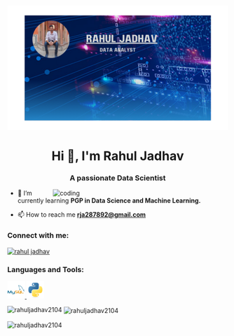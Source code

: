 ![logo](https://github.com/RahulJadhav2104/RahulJadhav2104/blob/main/1.png)
<h1 align="center">Hi 👋, I'm Rahul Jadhav</h1>
<h3 align="center">A passionate Data Scientist</h3> 

<img align= "right" alt ="coding" width="400" src="https://149695847.v2.pressablecdn.com/wp-content/uploads/2019/02/Digital-Marketing-Write-For-Us.gif">


- 🌱 I’m currently learning **PGP in Data Science and Machine Learning.**

- 📫 How to reach me **rja287892@gmail.com**

<h3 align="left">Connect with me:</h3>
<p align="left">
<a href="https://linkedin.com/in/rahul jadhav" target="blank"><img align="center" src="https://raw.githubusercontent.com/rahuldkjain/github-profile-readme-generator/master/src/images/icons/Social/linked-in-alt.svg" alt="rahul jadhav" height="30" width="40" /></a>
</p>

<h3 align="left">Languages and Tools:</h3>
<p align="left"> <a href="https://www.mysql.com/" target="_blank" rel="noreferrer"> <img src="https://raw.githubusercontent.com/devicons/devicon/master/icons/mysql/mysql-original-wordmark.svg" alt="mysql" width="40" height="40"/> </a> <a href="https://www.python.org" target="_blank" rel="noreferrer"> <img src="https://raw.githubusercontent.com/devicons/devicon/master/icons/python/python-original.svg" alt="python" width="40" height="40"/> </a> </p>

<p><img align="left" src="https://github-readme-stats.vercel.app/api/top-langs?username=rahuljadhav2104&show_icons=true&locale=en&layout=compact" alt="rahuljadhav2104" /></p>

<p>&nbsp;<img align="center" src="https://github-readme-stats.vercel.app/api?username=rahuljadhav2104&show_icons=true&locale=en" alt="rahuljadhav2104" /></p>

<p><img align="center" src="https://github-readme-streak-stats.herokuapp.com/?user=rahuljadhav2104&" alt="rahuljadhav2104" /></p>

